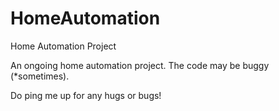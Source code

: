 # HomeAutomation
Home Automation Project

An ongoing home automation project. The code may be buggy (*sometimes).

Do ping me up for any hugs or bugs!
